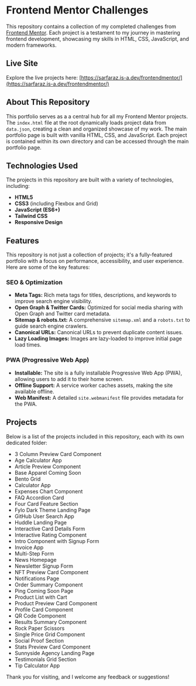 # Frontend Mentor Challenges

This repository contains a collection of my completed challenges from [Frontend Mentor](https://www.frontendmentor.io). Each project is a testament to my journey in mastering frontend development, showcasing my skills in HTML, CSS, JavaScript, and modern frameworks.

## Live Site

Explore the live projects here: [https://sarfaraz.is-a.dev/frontendmentor/](https://sarfaraz.is-a.dev/frontendmentor/)

## About This Repository

This portfolio serves as a a central hub for all my Frontend Mentor projects. The `index.html` file at the root dynamically loads project data from `data.json`, creating a clean and organized showcase of my work. The main portfolio page is built with vanilla HTML, CSS, and JavaScript. Each project is contained within its own directory and can be accessed through the main portfolio page.

## Technologies Used

The projects in this repository are built with a variety of technologies, including:

*   **HTML5**
*   **CSS3** (including Flexbox and Grid)
*   **JavaScript (ES6+)**
*   **Tailwind CSS**
*   **Responsive Design**

## Features

This repository is not just a collection of projects; it's a fully-featured portfolio with a focus on performance, accessibility, and user experience. Here are some of the key features:

### SEO & Optimization

*   **Meta Tags:** Rich meta tags for titles, descriptions, and keywords to improve search engine visibility.
*   **Open Graph & Twitter Cards:** Optimized for social media sharing with Open Graph and Twitter card metadata.
*   **Sitemap & robots.txt:** A comprehensive `sitemap.xml` and a `robots.txt` to guide search engine crawlers.
*   **Canonical URLs:** Canonical URLs to prevent duplicate content issues.
*   **Lazy Loading Images:** Images are lazy-loaded to improve initial page load times.

### PWA (Progressive Web App)

*   **Installable:** The site is a fully installable Progressive Web App (PWA), allowing users to add it to their home screen.
*   **Offline Support:** A service worker caches assets, making the site available offline.
*   **Web Manifest:** A detailed `site.webmanifest` file provides metadata for the PWA.

## Projects

Below is a list of the projects included in this repository, each with its own dedicated folder:

*   3 Column Preview Card Component
*   Age Calculator App
*   Article Preview Component
*   Base Apparel Coming Soon
*   Bento Grid
*   Calculator App
*   Expenses Chart Component
*   FAQ Accordion Card
*   Four Card Feature Section
*   Fylo Dark Theme Landing Page
*   GitHub User Search App
*   Huddle Landing Page
*   Interactive Card Details Form
*   Interactive Rating Component
*   Intro Component with Signup Form
*   Invoice App
*   Multi-Step Form
*   News Homepage
*   Newsletter Signup Form
*   NFT Preview Card Component
*   Notifications Page
*   Order Summary Component
*   Ping Coming Soon Page
*   Product List with Cart
*   Product Preview Card Component
*   Profile Card Component
*   QR Code Component
*   Results Summary Component
*   Rock Paper Scissors
*   Single Price Grid Component
*   Social Proof Section
*   Stats Preview Card Component
*   Sunnyside Agency Landing Page
*   Testimonials Grid Section
*   Tip Calculator App

Thank you for visiting, and I welcome any feedback or suggestions!
